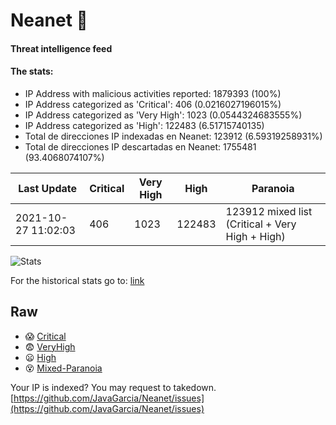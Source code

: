 # Neanet :hocho:
#### Threat intelligence feed
#### The stats:

- IP Address with malicious activities reported: 1879393 (100%)
- IP Address categorized as 'Critical':  406 (0.0216027196015%)
- IP Address categorized as 'Very High':  1023 (0.0544324683555%)
- IP Address categorized as 'High':  122483 (6.51715740135)
- Total de direcciones IP indexadas en Neanet:  123912 (6.59319258931%)
- Total de direcciones IP descartadas en Neanet:  1755481 (93.4068074107%)

| Last Update | Critical | Very High | High | Paranoia |
| --- | --- | --- | --- | --- |
| 2021-10-27 11:02:03 | 406 | 1023 | 122483 | 123912 mixed list (Critical + Very High + High)|

![Stats](https://docs.google.com/spreadsheets/d/e/2PACX-1vSnaNMIXVabIpDJjufMlzH7poXnshF3mgd8Is1g9ytUEzVsP5my4Trn8f-xkoLLQ38xpL3HtmUexLo6/pubchart?oid=501124687&format=image)

For the historical stats go to: [link](/stats.csv)
## Raw
- :scream: [Critical](https://raw.githubusercontent.com/JavaGarcia/Neanet/master/blacklists/neanet_critical.txt)
- :fearful: [VeryHigh](https://raw.githubusercontent.com/JavaGarcia/Neanet/master/blacklists/neanet_veryHigh.txtt)
- :frowning: [High](https://raw.githubusercontent.com/JavaGarcia/Neanet/master/blacklists/neanet_high.txt)
- :dizzy_face: [Mixed-Paranoia](https://raw.githubusercontent.com/JavaGarcia/Neanet/master/blacklists/neanet_all.txt)


Your IP is indexed? You may request to takedown. [https://github.com/JavaGarcia/Neanet/issues](https://github.com/JavaGarcia/Neanet/issues)





















































































































































































































































































































































































































































































































































































































































































































































































































































































































































































































































































































































































































































































































































































































































































































































































































































































































































































































































































































































































































































































































































































































































































































































































































































































































































































































































































































































































































































































































































































































































































































































































































































































































































































































































































































































































































































































































































































































































































































































































































































































































































































































































































































































































































































































































































































































































































































































































































































































































































































































































































































































































































































































































































































































































































































































































































































































































































































































































































































































































































































































































































































































































































































































































































































































































































































































































































































































































































































































































































































































































































































































































































































































































































































































































































































































































































































































































































































































































































































































































































































































































































































































































































































































































































































































































































































































































































































































































































































































































































































































































































































































































































































































































































































































































































































































































































































































































































































































































































































